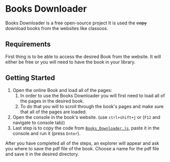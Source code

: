 # Books Downloader

Books Downloader is a free open-source project
It is used the ~~copy~~ download books from the websites like classoos.

## Requirements
First thing is to be able to access the desired Book from the website. It will either be free or you will need to have the book in your library.

## Getting Started
1. Open the online Book and load all of the pages:
   1. In order to use the Books Downloader you will first need to load all of the pages in the desired book.
   2. To do that you will to scroll through the book's pages and make sure that all of the pages are loaded.
2. Open the console in the book's website. (use `ctrl+shift+j` or (`F12` and navigate to console tab))
3. Last step is to copy the code from [`Books_Downloader.js`](https://github.com/EazyIf/Books-DANLOD/blob/main/Books%20Downloader.js), paste it in the console and run it (press `Enter`).

After you have completed all of the steps, an explorer will appear and ask you where to save the pdf file of the book. Choose a name for the pdf file and save it in the desired directory.
